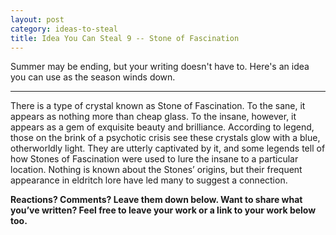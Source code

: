 ```yaml
---
layout: post
category: ideas-to-steal
title: Idea You Can Steal 9 -- Stone of Fascination
---
```


Summer may be ending, but your writing doesn't have to. Here's an idea you can use as the season winds down.

<!--excerpt-->

-----------------------------

There is a type of crystal known as Stone of Fascination. To the sane, it appears as nothing more than cheap glass. To the insane, however, it appears as a gem of exquisite beauty and brilliance. According to legend, those on the brink of a psychotic crisis see these crystals glow with a blue, otherworldly light. They are utterly captivated by it, and some legends tell of how Stones of Fascination were used to lure the insane to a particular location. Nothing is known about the Stones’ origins, but their frequent appearance in eldritch lore have led many to suggest a connection.

**Reactions? Comments? Leave them down below. Want to share what you’ve written? Feel free to leave your work or a link to your work below too.**

